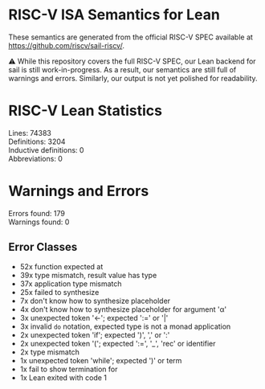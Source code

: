 # RISC-V ISA Semantics for Lean

These semantics are generated from the official RISC-V SPEC available at
https://github.com/riscv/sail-riscv/.

⚠️ While this repository covers the full RISC-V SPEC, our Lean backend for sail
is still work-in-progress. As a result, our semantics are still full of warnings
and errors. Similarly, our output is not yet polished for readability.
# RISC-V Lean Statistics

Lines: 74383  
Definitions: 3204  
Inductive definitions: 0  
Abbreviations: 0  

# Warnings and Errors

Errors found: 179  
Warnings found: 0  

## Error Classes

- 52x function expected at
- 39x type mismatch, result value has type
- 37x application type mismatch
- 25x failed to synthesize
- 7x don't know how to synthesize placeholder
- 4x don't know how to synthesize placeholder for argument 'α'
- 3x unexpected token '←'; expected ':=' or '|'
- 3x invalid `do` notation, expected type is not a monad application
- 2x unexpected token 'if'; expected ')', ',' or ':'
- 2x unexpected token '('; expected ':=', '_', 'rec' or identifier
- 2x type mismatch
- 1x unexpected token 'while'; expected ')' or term
- 1x fail to show termination for
- 1x Lean exited with code 1
